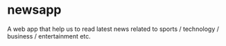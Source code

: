 # newsapp
A web app that help us to read latest news related to sports / technology /  business / entertainment etc.
